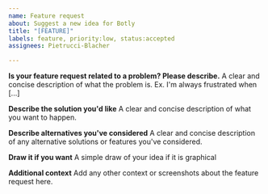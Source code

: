 ```yaml
---
name: Feature request
about: Suggest a new idea for Botly
title: "[FEATURE]"
labels: feature, priority:low, status:accepted
assignees: Pietrucci-Blacher

---
```


**Is your feature request related to a problem? Please describe.**
A clear and concise description of what the problem is. Ex. I'm always frustrated when [...]

**Describe the solution you'd like**
A clear and concise description of what you want to happen.

**Describe alternatives you've considered**
A clear and concise description of any alternative solutions or features you've considered.

**Draw it if you  want**
A simple draw of your idea if  it is graphical 

**Additional context**
Add any other context or screenshots about the feature request here.
